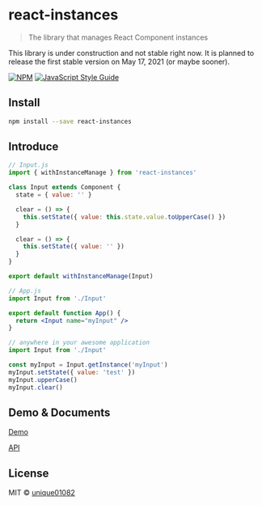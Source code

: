 # react-instances

> The library that manages React Component instances

This library is under construction and not stable right now. It is planned to release the first stable version on May 17, 2021 (or maybe sooner).

[![NPM](https://img.shields.io/npm/v/react-instances.svg)](https://www.npmjs.com/package/react-instances) [![JavaScript Style Guide](https://img.shields.io/badge/code_style-standard-brightgreen.svg)](https://standardjs.com)

## Install

```bash
npm install --save react-instances
```

## Introduce

```jsx
// Input.js
import { withInstanceManage } from 'react-instances'

class Input extends Component {
  state = { value: '' }

  clear = () => {
    this.setState({ value: this.state.value.toUpperCase() })
  }

  clear = () => {
    this.setState({ value: '' })
  }
}

export default withInstanceManage(Input)
```

```jsx
// App.js
import Input from './Input'

export default function App() {
  return <Input name="myInput" />
}
```

```js
// anywhere in your awesome application
import Input from './Input'

const myInput = Input.getInstance('myInput')
myInput.setState({ value: 'test' })
myInput.upperCase()
myInput.clear()
```

## Demo & Documents

[Demo](https://unique01082.github.io/react-instances/#basic-example)

[API](https://unique01082.github.io/react-instances/#api)

## License

MIT © [unique01082](https://github.com/unique01082)
